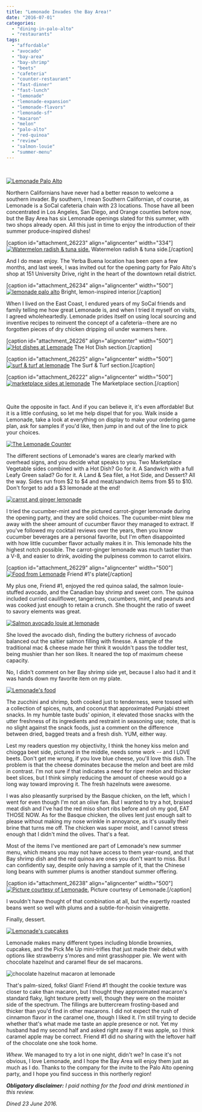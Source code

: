 ```yaml
---
title: "Lemonade Invades the Bay Area!"
date: "2016-07-01"
categories: 
  - "dining-in-palo-alto"
  - "restaurants"
tags: 
  - "affordable"
  - "avocado"
  - "bay-area"
  - "bay-shrimp"
  - "beets"
  - "cafeteria"
  - "counter-restaurant"
  - "fast-dinner"
  - "fast-lunch"
  - "lemonade"
  - "lemonade-expansion"
  - "lemonade-flavors"
  - "lemonade-sf"
  - "macaron"
  - "melon"
  - "palo-alto"
  - "red-quinoa"
  - "review"
  - "salmon-louie"
  - "summer-menu"
---
```


 

[![Lemonade Palo Alto](http://s3.amazonaws.com/thegourmez-wpmedia/2016/06/Lemonade-10-500x334.jpg)](http://s3.amazonaws.com/thegourmez-wpmedia/2016/06/Lemonade-10.jpg)

Northern Californians have never had a better reason to welcome a southern invader. By southern, I mean Southern Californian, of course, as Lemonade is a SoCal cafeteria chain with 23 locations. Those have all been concentrated in Los Angeles, San Diego, and Orange counties before now, but the Bay Area has six Lemonade openings slated for this summer, with two shops already open. All this just in time to enjoy the introduction of their summer produce-inspired dishes!

\[caption id="attachment\_26223" align="aligncenter" width="334"\][![Watermelon radish & tuna side.](http://s3.amazonaws.com/thegourmez-wpmedia/2016/06/Lemonade-02-334x500.jpg)](http://s3.amazonaws.com/thegourmez-wpmedia/2016/06/Lemonade-02.jpg) Watermelon radish & tuna side.\[/caption\]

And I do mean enjoy. The Yerba Buena location has been open a few months, and last week, I was invited out for the opening party for Palo Alto's shop at 151 University Drive, right in the heart of the downtown retail district.

\[caption id="attachment\_26234" align="aligncenter" width="500"\][![lemonade palo alto](http://s3.amazonaws.com/thegourmez-wpmedia/2016/06/Lemonade-18-500x306.jpg)](http://s3.amazonaws.com/thegourmez-wpmedia/2016/06/Lemonade-18.jpg) Bright, lemon-inspired interior.\[/caption\]

When I lived on the East Coast, I endured years of my SoCal friends and family telling me how great Lemonade is, and when I tried it myself on visits, I agreed wholeheartedly. Lemonade prides itself on using local sourcing and inventive recipes to reinvent the concept of a cafeteria--there are no forgotten pieces of dry chicken dripping oil under warmers here.

\[caption id="attachment\_26226" align="aligncenter" width="500"\][![Hot dishes at Lemonade](http://s3.amazonaws.com/thegourmez-wpmedia/2016/06/Lemonade-07-500x334.jpg)](http://s3.amazonaws.com/thegourmez-wpmedia/2016/06/Lemonade-07.jpg) The Hot Dish section.\[/caption\]

\[caption id="attachment\_26225" align="aligncenter" width="500"\][![surf & turf at lemonade](http://s3.amazonaws.com/thegourmez-wpmedia/2016/06/Lemonade-05-500x334.jpg)](http://s3.amazonaws.com/thegourmez-wpmedia/2016/06/Lemonade-05.jpg) The Surf & Turf section.\[/caption\]

\[caption id="attachment\_26222" align="aligncenter" width="500"\][![marketplace sides at lemonade](http://s3.amazonaws.com/thegourmez-wpmedia/2016/06/Lemonade-01-500x334.jpg)](http://s3.amazonaws.com/thegourmez-wpmedia/2016/06/Lemonade-01.jpg) The Marketplace section.\[/caption\]

 

Quite the opposite in fact. And if you can believe it, it's even affordable! But it is a little confusing, so let me help dispel that for you. Walk inside a Lemonade, take a look at everything on display to make your ordering game plan, ask for samples if you'd like, then jump in and out of the line to pick your choices.

[![The Lemonade Counter](http://s3.amazonaws.com/thegourmez-wpmedia/2016/06/Lemonade-17_1-1024x247.jpg)](http://s3.amazonaws.com/thegourmez-wpmedia/2016/06/Lemonade-17_1.jpg)

The different sections of Lemonade's wares are clearly marked with overhead signs, and you decide what speaks to you. Two Marketplace Vegetable sides combined with a Hot Dish? Go for it. A Sandwich with a full Leafy Green salad? Go for it. A Land & Sea filet, a Hot Side, and Dessert? All the way. Sides run from $2 to $4 and meat/sandwich items from $5 to $10. Don't forget to add a $3 lemonade at the end!

[![carrot and ginger lemonade](http://s3.amazonaws.com/thegourmez-wpmedia/2016/06/Lemonade-16-387x500.jpg)](http://s3.amazonaws.com/thegourmez-wpmedia/2016/06/Lemonade-16.jpg)

I tried the cucumber-mint and the pictured carrot-ginger lemonade during the opening party, and they are solid choices. The cucumber-mint blew me away with the sheer amount of cucumber flavor they managed to extract. If you've followed my cocktail reviews over the years, then you know cucumber beverages are a personal favorite, but I'm often disappointed with how little cucumber flavor actually makes it in. This lemonade hits the highest notch possible. The carrot-ginger lemonade was much tastier than a V-8, and easier to drink, avoiding the pulpiness common to carrot elixirs.

\[caption id="attachment\_26229" align="aligncenter" width="500"\][![Food from Lemonade](http://s3.amazonaws.com/thegourmez-wpmedia/2016/06/Lemonade-12-500x334.jpg)](http://s3.amazonaws.com/thegourmez-wpmedia/2016/06/Lemonade-12.jpg) Friend #1's plate\[/caption\]

My plus one, Friend #1, enjoyed the red quinoa salad, the salmon louie-stuffed avocado, and the Canadian bay shrimp and sweet corn. The quinoa included curried cauliflower, tangerines, cucumbers, mint, and peanuts and was cooked just enough to retain a crunch. She thought the ratio of sweet to savory elements was great.

[![Salmon avocado louie at lemonade](http://s3.amazonaws.com/thegourmez-wpmedia/2016/06/Lemonade-11-500x346.jpg)](http://s3.amazonaws.com/thegourmez-wpmedia/2016/06/Lemonade-11.jpg)

She loved the avocado dish, finding the buttery richness of avocado balanced out the saltier salmon filling with finesse. A sample of the traditional mac & cheese made her think it wouldn't pass the toddler test, being mushier than her son likes. It neared the top of maximum cheese capacity.

No, I didn't comment on her Bay shrimp side yet, because I also had it and it was hands down my favorite item on my plate.

[![Lemonade's food](http://s3.amazonaws.com/thegourmez-wpmedia/2016/06/Lemonade-15-500x334.jpg)](http://s3.amazonaws.com/thegourmez-wpmedia/2016/06/Lemonade-15.jpg)

The zucchini and shrimp, both cooked just to tenderness, were tossed with a collection of spices, nuts, and coconut that approximated Punjabi street snacks. In my humble taste buds' opinion, it elevated those snacks with the utter freshness of its ingredients and restraint in seasoning use; note, that is no slight against the snack foods, just a comment on the difference between dried, bagged treats and a fresh dish. YUM, either way.

Lest my readers question my objectivity, I think the honey kiss melon and chiogga beet side, pictured in the middle, needs some work -- and I LOVE beets. Don't get me wrong, if you love blue cheese, you'll love this dish. The problem is that the cheese dominates because the melon and beet are mild in contrast. I'm not sure if that indicates a need for riper melon and thicker beet slices, but I think simply reducing the amount of cheese would go a long way toward improving it. The fresh hazelnuts were awesome.

I was also pleasantly surprised by the Basque chicken, on the left, which I went for even though I'm not an olive fan. But I wanted to try a hot, braised meat dish and I've had the red miso short ribs before and oh my god, EAT THOSE NOW. As for the Basque chicken, the olives lent just enough salt to please without making my nose wrinkle in annoyance, as it's usually their brine that turns me off. The chicken was super moist, and I cannot stress enough that I didn't mind the olives. That's a feat.

Most of the items I've mentioned are part of Lemonade's new summer menu, which means you may not have access to them year-round, and that Bay shrimp dish and the red quinoa are ones you don't want to miss. But I can confidently say, despite only having a sample of it, that the Chinese long beans with summer plums is another standout summer offering.

\[caption id="attachment\_26238" align="aligncenter" width="500"\][![Picture courtesy of Lemonade.](http://s3.amazonaws.com/thegourmez-wpmedia/2016/06/ChineseLongBeans_VanessaStump-500x333.jpg)](http://s3.amazonaws.com/thegourmez-wpmedia/2016/06/ChineseLongBeans_VanessaStump.jpg) Picture courtesy of Lemonade.\[/caption\]

I wouldn't have thought of that combination at all, but the expertly roasted beans went so well with plums and a subtle-for-hoisin vinaigrette.

Finally, dessert.

[![Lemonade's cupcakes](http://s3.amazonaws.com/thegourmez-wpmedia/2016/06/Lemonade-08-500x247.jpg)](http://s3.amazonaws.com/thegourmez-wpmedia/2016/06/Lemonade-08.jpg)

Lemonade makes many different types including blondie brownies, cupcakes, and the Pick Me Up mini-trifles that just made their debut with options like strawberry s'mores and mint grasshopper pie. We went with chocolate hazelnut and caramel fleur de sel macarons.

![chocolate hazelnut macaron at lemonade](http://s3.amazonaws.com/thegourmez-wpmedia/2016/06/Lemonade-13-500x334.jpg)

That's palm-sized, folks! Giant! Friend #1 thought the cookie texture was closer to cake than macaron, but I thought they approximated macaron's standard flaky, light texture pretty well, though they were on the moister side of the spectrum. The fillings are buttercream frosting-based and thicker than you'd find in other macarons. I did not expect the rush of cinnamon flavor in the caramel one, though I liked it. I'm still trying to decide whether that's what made me taste an apple presence or not. Yet my husband had my second half and asked right away if it was apple, so I think caramel apple may be correct. Friend #1 did no sharing with the leftover half of the chocolate one she took home.

_Whew_. We managed to try a lot in one night, didn't we? In case it's not obvious, I love Lemonade, and I hope the Bay Area will enjoy them just as much as I do. Thanks to the company for the invite to the Palo Alto opening party, and I hope you find success in this northerly region!

**_Obligatory disclaimer:_** _I paid nothing for the food and drink mentioned in this review._

_Dined 23 June 2016._

